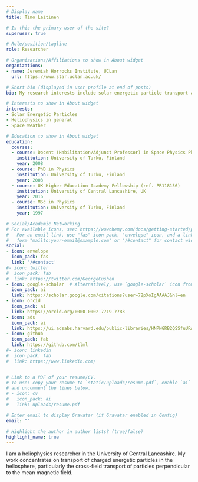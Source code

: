 ```yaml
---
# Display name
title: Timo Laitinen

# Is this the primary user of the site?
superuser: true

# Role/position/tagline
role: Researcher

# Organizations/Affiliations to show in About widget
organizations:
- name: Jeremiah Horrocks Institute, UCLan
  url: https://www.star.uclan.ac.uk/

# Short bio (displayed in user profile at end of posts)
bio: My research interests include solar energetic particle transport and acceleration, and space weather.

# Interests to show in About widget
interests:
- Solar Energetic Particles
- Heliophysics in general
- Space Weather

# Education to show in About widget
education:
  courses:
  - course: Docent (Habilitation/Adjunct Professor) in Space Physics Physics
    institution: University of Turku, Finland
    year: 2008
  - course: PhD in Physics
    institution: University of Turku, Finland
    year: 2003
  - course: UK Higher Education Academy Fellowship (ref. PR118156) 
    institution: University of Central Lancashire, UK
    year: 2016
  - course: MSc in Physics
    institution: University of Turku, Finland
    year: 1997

# Social/Academic Networking
# For available icons, see: https://wowchemy.com/docs/getting-started/page-builder/#icons
#   For an email link, use "fas" icon pack, "envelope" icon, and a link in the
#   form "mailto:your-email@example.com" or "/#contact" for contact widget.
social:
- icon: envelope
  icon_pack: fas
  link: '/#contact'
#- icon: twitter
#  icon_pack: fab
#  link: https://twitter.com/GeorgeCushen
- icon: google-scholar  # Alternatively, use `google-scholar` icon from `ai` icon pack
  icon_pack: ai
  link: https://scholar.google.com/citations?user=72pXoIgAAAAJ&hl=en
- icon: orcid
  icon_pack: ai
  link: https://orcid.org/0000-0002-7719-7783
- icon: ads
  icon_pack: ai
  link: https://ui.adsabs.harvard.edu/public-libraries/HNPNGRB2QSSfuURAljY7Cg
- icon: github
  icon_pack: fab
  link: https://github.com/tlml
#- icon: linkedin
#  icon_pack: fab
#  link: https://www.linkedin.com/


# Link to a PDF of your resume/CV.
# To use: copy your resume to `static/uploads/resume.pdf`, enable `ai` icons in `params.toml`, 
# and uncomment the lines below.
# - icon: cv
#   icon_pack: ai
#   link: uploads/resume.pdf

# Enter email to display Gravatar (if Gravatar enabled in Config)
email: ""

# Highlight the author in author lists? (true/false)
highlight_name: true
---
```


I am a heliophysics researcher in the University of Central Lancashire. My work concentrates on transport of charged energetic particles in the heliosphere, particularly the cross-field transport of particles perpendicular to the mean magnetic field.

